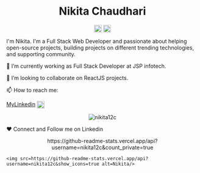 <p align="center"> <h1 align="center"> Nikita Chaudhari </h1> </p>
<p align="center">
<a href="https://github.com/nikita12c" target="_blank"><img align="center" src="https://cdn.jsdelivr.net/npm/simple-icons@3.0.1/icons/github.svg" alt="Nikita Chaudhari" height="20" width="20" /></a>
<a href="https://www.linkedin.com/in/nikita-chaudhari-27a678193/" target="_blank"><img align="center" src="https://cdn.jsdelivr.net/npm/simple-icons@3.0.1/icons/linkedin.svg" alt="Nikita Chaudhari" height="20" width="20" /></a>
</p>

I'm Nikita. I'm a Full Stack Web Developer and passionate about helping open-source projects, building projects on different trending technologies, and supporting community.

🔭 I’m currently working as Full Stack Developer at JSP infotech.

👯 I’m looking to collaborate on ReactJS projects.

📫 How to reach me:

[MyLinkedin](https://www.linkedin.com/in/nikita-chaudhari-27a678193/) <img align="center" src="https://image.flaticon.com/icons/png/512/174/174857.png" alt="nikita12c" height="20" width="20" />
<br>
<p align="center"> <img src="https://komarev.com/ghpvc/?username=nikita12cg&label=Profile%20views&color=0e75b6&style=flat" alt="nikita12c" /> </p>

❤️ Connect and Follow me on Linkedin

<p align="center">
	https://github-readme-stats.vercel.app/api?username=nikita12c&count_private=true

	<img src=https://github-readme-stats.vercel.app/api?username=nikita12c&show_icons=true alt=Nikita/>
<!-- 	<img align="right" src=https://github-readme-stats.vercel.app/api/top-langs/?username=nikita12c alt=Nikita/> -->
</p>

<!-- <p align="center"><img align="center" src="https://github-readme-streak-stats.herokuapp.com/?user=nikita12c&" alt="nikita12c" /></p> -->

